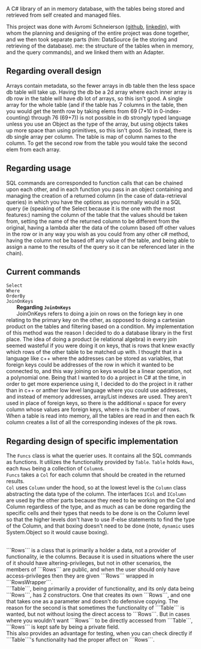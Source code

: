 A C# library of an in memory database, with the tables being stored and retrieved from self created and managed files.
<br>

This project was done with Avromi Schneierson ([github](https://github.com/avrohom-schneierson), [linkedin](https://www.linkedin.com/in/avrohomschneierson)), with whom the planning and designing of the entire project was done together, and we then took separate parts (him: DataSource (ie the storing and retrieving of the database). me: the structure of the tables when in memory, and the query commands), and we linked them with an Adapter.

Regarding overall design
------------------------
Arrays contain metadata, so the fewer arrays in db table then the less space db table will take up.
Having the db be a 2d array where each inner array is db row in the table will have db lot of arrays, so this isn't good.
A single array for the whole table (and if the table has 7 columns in the table, then you would get the tenth row by taking elems from 69 (7*10 in 0-index-counting) through 76 (69+7)) is not possible in db strongly typed language unless you use an Object as the type of the array, but using objects takes up more space than using primitives, so this isn't good.
So instead, there is db single array per column. The table is map of column names to the column. To get the second row from the table you would take the second elem from each array.

Regarding usage
---------------
SQL commands are corresponded to function calls that can be chained upon each other, and in each function you pass in an object containing and managing the creation of a returned column (in the case of data-retrieval queries) in which you have the options as you normally would in a SQL query (ie (speaking of the Select because it is the one with the most features:) naming the column of the table that the values should be taken from, setting the name of the returned column to be different from the original, having a lambda alter the data of the column based off other values in the row or in any way you wish as you could from any other c# method, having the column not be based off any value of the table, and being able to assign a name to the results of the query so it can be referenced later in the chain).

Current commands
----------------
```Select``` <br>
```Where``` <br>
```OrderBy``` <br>
```JoinOnKeys``` <br>
&nbsp;&nbsp;&nbsp;&nbsp;&nbsp;&nbsp;&nbsp;<b>Regarding ```JoinOnKeys```</b><br>
&nbsp;&nbsp;&nbsp;&nbsp;&nbsp;&nbsp;&nbsp;JoinOnKeys refers to doing a join on rows on the foriegn key in one relating to the primary key on the other, as opposed to
doing a cartesian product on the tables and filtering based on a condition. My implementation of this method was the reason I
decided to do a database library in the first place. The idea of doing a product (ie relational algebra) in every join seemed
wasteful if you were doing it on keys, that is rows that knew exactly which rows of the other table to be matched up with. I
thought that in a language like c++ where the addresses can be stored as variables, that foreign keys could be addresses of the row in which it wanted to be connected to, and this way joining on keys would be
a linear operation, not a polynomial one. Being that I wanted to do a project in C# at the time, in order to get more experience
using it, I decided to do the project in it rather than in c++ or anther low level language where you could use addresses, and
instead of memory addresses, array/List indexes are used. They aren't used in place of foreign keys, so there is the additional
```n``` space for every column whose values are foreign keys, where ```n``` is the number of rows. When a table is read into memory,
all the tables are read in and then each fk column creates a list of all the corresponding indexes of the pk rows.


Regarding design of specific implementation
-------------------------------------------
The ```Funcs``` class is what the querier uses. It contains all the SQL commands as functions. It utilizes the functionality provided by ```Table```. ```Table``` holds ```Rows```, each ```Rows``` being a collection of ```Column```s.<br>
```Funcs``` takes a ```Col``` for each column that should be created in the returned results.<br>
```Col``` uses ```Column``` under the hood, so at the lowest level is the ```Column``` class abstracting the data type of the column. The interfaces ```ICol``` and ```IColumn``` are used by the other parts because they need to be working on the Col and Column regardless of the type, and as much as can be done regarding the specific cells and their types that needs to be done is on the Column level so that the higher levels don't have to use if-else statements to find the type of the Column, and that boxing doesn't need to be done (note, ```dynamic``` uses System.Object so it would cause boxing).

<br>
```Rows``` is a class that is primarily a holder a data, not a provider of functionality, ie the columns. Because it is used in situations where the user of it should have altering-privileges, but not in other scenarios, the members of ```Rows``` are public, and when the user should only have access-privileges then they are given ```Rows``` wrapped in ```RowsWrapper```.
<br>
```Table```, being primarily a provider of functionality, and its only data being ```Rows```, has 2 constructors. One that creates its own ```Rows```, and one that takes one as a parameter and doesn't do defensive copying. The reason for the second is that sometimes the functionality of ```Table``` is wanted, but not without losing the direct access to ```Rows```. But in cases where you wouldn't want ```Rows``` to be directly accessed from ```Table```, ```Rows``` is kept safe by being a private field.
<br>
This also provides an advantage for testing, when you can check directly if ```Table```'s functionality had the proper affect on ```Rows```.
